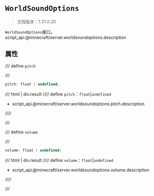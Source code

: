 # `WorldSoundOptions`

> 文档版本：1.21.0.20

`WorldSoundOptions`接口。script_api.@minecraft/server.worldsoundoptions.description

## 属性

/// define
`pitch`


///

```js
pitch: float | undefined;
```

/// html | div.result
//// define
`pitch`：`float`|`undefined`

- script_api.@minecraft/server.worldsoundoptions.pitch.description


////

///


/// define
`volume`


///

```js
volume: float | undefined;
```

/// html | div.result
//// define
`volume`：`float`|`undefined`

- script_api.@minecraft/server.worldsoundoptions.volume.description


////

///

